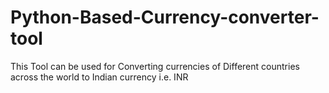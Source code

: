 # Python-Based-Currency-converter-tool
This Tool can be used for Converting currencies of Different countries across the world to Indian currency i.e. INR
